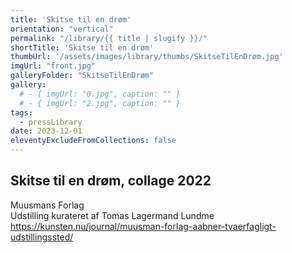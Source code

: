 ```yaml
---
title: 'Skitse til en drøm'
orientation: "vertical"
permalink: "/library/{{ title | slugify }}/"
shortTitle: 'Skitse til en drøm'
thumbUrl: '/assets/images/library/thumbs/SkitseTilEnDrøm.jpg'
imgUrl: "front.jpg"
galleryFolder: "SkitseTilEnDrøm"
gallery:
  # - { imgUrl: "0.jpg", caption: "" }
  # - { imgUrl: "2.jpg", caption: "" }
tags:
  - pressLibrary
date: 2023-12-01
eleventyExcludeFromCollections: false
---
```



<div class="Txt">
  <h2>Skitse til en drøm, collage 2022</h2>
  <p>Muusmans Forlag<br/>
  Udstilling kurateret af Tomas Lagermand Lundme<br/>
  <a href="https://kunsten.nu/journal/muusman-forlag-aabner-tvaerfagligt-udstillingssted/" target="_blank">https://kunsten.nu/journal/muusman-forlag-aabner-tvaerfagligt-udstillingssted/</a></p>
</div>